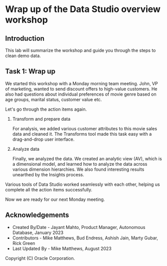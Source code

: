 # Wrap up of the Data Studio overview workshop


## Introduction

This lab will summarize the workshop and guide you through the steps to clean demo data. 

## Task 1: Wrap up

We started this workshop with a Monday morning team meeting. John, VP of marketing, wanted to send discount offers to high-value customers. He also had questions about individual preferences of movie genre based on age groups, marital status, customer value etc.

Let's go through the action items again. 

1. Transform and prepare data

    For analysis, we added various customer attributes to this movie sales data and cleaned it. The Transforms tool made this task easy with a drag-and-drop user interface. 

2. Analyze data

    Finally, we analyzed the data. We created an analytic view (AV), which is a dimensional model, and learned how to analyze 
    the data across various dimension hierarchies. We also found interesting results unearthed by the Insights process. 

Various tools of Data Studio worked seamlessly with each other, helping us complete all the action items successfully.

Now we are ready for our next Monday meeting.


## Acknowledgements

- Created By/Date - Jayant Mahto, Product Manager, Autonomous Database, January 2023
- Contributors - Mike Matthews, Bud Endress, Ashish Jain, Marty Gubar, Rick Green
- Last Updated By - Mike Matthews, August 2023


Copyright (C)  Oracle Corporation.